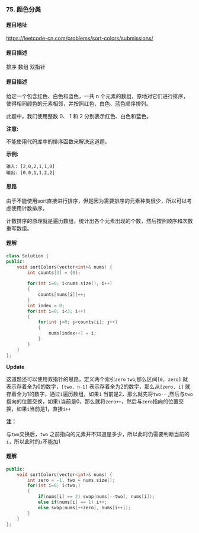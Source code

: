 ### 75. 颜色分类

#### 题目地址

https://leetcode-cn.com/problems/sort-colors/submissions/

#### 题目描述

排序	数组	双指针

#### 题目描述

给定一个包含红色、白色和蓝色，一共 n 个元素的数组，原地对它们进行排序，使得相同颜色的元素相邻，并按照红色、白色、蓝色顺序排列。

此题中，我们使用整数 0、 1 和 2 分别表示红色、白色和蓝色。

**注意:**

不能使用代码库中的排序函数来解决这道题。

**示例:**

```
输入: [2,0,2,1,1,0]
输出: [0,0,1,1,2,2]
```

#### 思路

由于不能使用sort直接进行排序，但是因为需要排序的元素种类很少，所以可以考虑使用计数排序。

计数排序的原理就是遍历数组，统计出各个元素出现的个数，然后按照顺序和次数重写数组。

#### 题解

```c++
class Solution {
public:
    void sortColors(vector<int>& nums) {
        int counts[3] = {0};
        
        for(int i=0; i<nums.size(); i++)
        {
            counts[nums[i]]++;
        }
        int index = 0;
        for(int i=0; i<3; i++)
        {
            for(int j=0; j<counts[i]; j++)
            {
                nums[index++] = i;
            }
        }
    }
};
```

**Update**

这道题还可以使用双指针的思路，定义两个索引`zero` `two`,那么区间`[0, zero]` 就表示存着全为0的数字，`[two, n-1]` 表示存着全为2的数字，那么从`[zero, i]` 就存着全为1的数字，通过`i`遍历数组，如果`i` 当前是2，那么就先将`two--` ,然后与`two`指向的位置交换，如果`i`当前是0，那么就将`zero++`，然后与`zero`指向的位置交换，如果`i`当前是1，直接`i++`

**注：**

与`two`交换后，`two` 之前指向的元素并不知道是多少，所以此时仍需要判断当前的`i`，所以此时的`i`不能加1

#### 题解

```c++
public:
    void sortColors(vector<int>& nums) {
        int zero = -1, two = nums.size();
        for(int i=0; i<two;)
        {
            if(nums[i] == 2) swap(nums[--two], nums[i]);
            else if(nums[i] == 1) i++;
            else swap(nums[++zero], nums[i++]);
        }
    }
};
```

